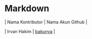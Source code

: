 # Markdown

| Nama Kontributor |  Nama Akun Github |

| Irvan Hakim |  [bakunya](https://github.com/bakunya) |